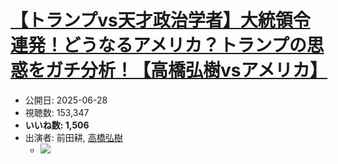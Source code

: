 # [【トランプvs天才政治学者】大統領令連発！どうなるアメリカ？トランプの思惑をガチ分析！【高橋弘樹vsアメリカ】](https://www.youtube.com/watch?v=kvKvHxA3Ivk)
-   公開日: 2025-06-28
-   視聴数: 153,347
-   **いいね数: 1,506**
-   出演者: 前田耕, [高橋弘樹](/rehacq_fan/people/高橋弘樹 "wikilink")
    - [![](https://img.youtube.com/vi/kvKvHxA3Ivk/hqdefault.jpg)](https://www.youtube.com/watch?v=kvKvHxA3Ivk)
